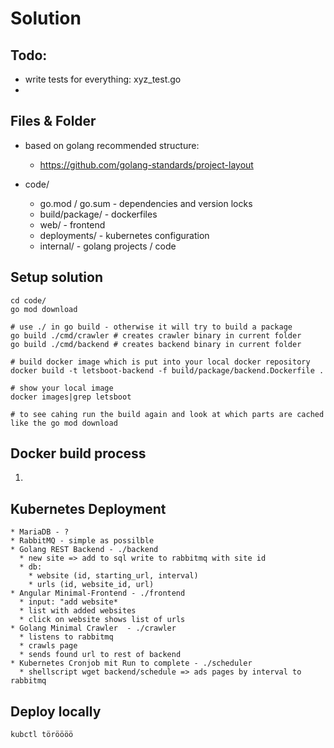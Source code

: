 # Solution

## Todo:

* write tests for everything: xyz_test.go
* 

## Files & Folder

* based on golang recommended structure:
  * https://github.com/golang-standards/project-layout

* code/
  * go.mod / go.sum - dependencies and version locks
  * build/package/ - dockerfiles
  * web/ - frontend
  * deployments/ - kubernetes configuration
  * internal/ - golang projects / code

## Setup solution

```
cd code/
go mod download

# use ./ in go build - otherwise it will try to build a package
go build ./cmd/crawler # creates crawler binary in current folder
go build ./cmd/backend # creates backend binary in current folder

# build docker image which is put into your local docker repository
docker build -t letsboot-backend -f build/package/backend.Dockerfile .

# show your local image
docker images|grep letsboot

# to see cahing run the build again and look at which parts are cached like the go mod download
```

## Docker build process

1. 

## Kubernetes Deployment

    * MariaDB - ?
    * RabbitMQ - simple as possilble
    * Golang REST Backend - ./backend
      * new site => add to sql write to rabbitmq with site id
      * db: 
        * website (id, starting_url, interval)
        * urls (id, website_id, url)
    * Angular Minimal-Frontend - ./frontend
      * input: "add website*
      * list with added websites
      * click on website shows list of urls
    * Golang Minimal Crawler  - ./crawler
      * listens to rabbitmq
      * crawls page 
      * sends found url to rest of backend
    * Kubernetes Cronjob mit Run to complete - ./scheduler
      * shellscript wget backend/schedule => ads pages by interval to rabbitmq

## Deploy locally

```
kubctl töröööö
```